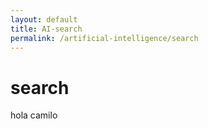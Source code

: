 ```yaml
---
layout: default
title: AI-search
permalink: /artificial-intelligence/search
---
```


# search

hola camilo
